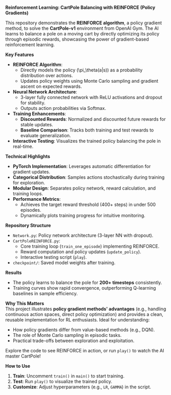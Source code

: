 
 **Reinforcement Learning: CartPole Balancing with REINFORCE (Policy Gradients)**

This repository demonstrates the **REINFORCE algorithm**, a policy gradient method, to solve the **CartPole-v1** environment from OpenAI Gym. The AI learns to balance a pole on a moving cart by directly optimizing its policy through episodic rewards, showcasing the power of gradient-based reinforcement learning.

**Key Features**  
- **REINFORCE Algorithm**:  
  - Directly models the policy \(\pi_\theta(a|s)\) as a probability distribution over actions.  
  - Updates policy weights using Monte Carlo sampling and gradient ascent on expected rewards.  
- **Neural Network Architecture**:  
  - 3-layer fully connected network with ReLU activations and dropout for stability.  
  - Outputs action probabilities via Softmax.  
- **Training Enhancements**:  
  - **Discounted Rewards**: Normalized and discounted future rewards for stable updates.  
  - **Baseline Comparison**: Tracks both training and test rewards to evaluate generalization.  
- **Interactive Testing**: Visualizes the trained policy balancing the pole in real-time.  

**Technical Highlights**  
- **PyTorch Implementation**: Leverages automatic differentiation for gradient updates.  
- **Categorical Distribution**: Samples actions stochastically during training for exploration.  
- **Modular Design**: Separates policy network, reward calculation, and training loops.  
- **Performance Metrics**:  
  - Achieves the target reward threshold (400+ steps) in under 500 episodes.  
  - Dynamically plots training progress for intuitive monitoring.  

**Repository Structure**  
- `Network.py`: Policy network architecture (3-layer NN with dropout).  
- `CartPoleREINFORCE.py`:  
  - Core training loop (`train_one_episode`) implementing REINFORCE.  
  - Reward computation and policy updates (`update_policy`).  
  - Interactive testing script (`play`).  
- `checkpoint/`: Saved model weights after training.  

**Results**  
- The policy learns to balance the pole for **200+ timesteps** consistently.  
- Training curves show rapid convergence, outperforming Q-learning baselines in sample efficiency.  

**Why This Matters**  
This project illustrates **policy gradient methods' advantages** (e.g., handling continuous action spaces, direct policy optimization) and provides a clean, reusable implementation for RL enthusiasts. Ideal for understanding:  
- How policy gradients differ from value-based methods (e.g., DQN).  
- The role of Monte Carlo sampling in episodic tasks.  
- Practical trade-offs between exploration and exploitation.  

Explore the code to see REINFORCE in action, or run `play()` to watch the AI master CartPole!  

**How to Use**  
1. **Train**: Uncomment `train()` in `main()` to start training.  
2. **Test**: Run `play()` to visualize the trained policy.  
3. **Customize**: Adjust hyperparameters (e.g., `LR`, `GAMMA`) in the script.  
